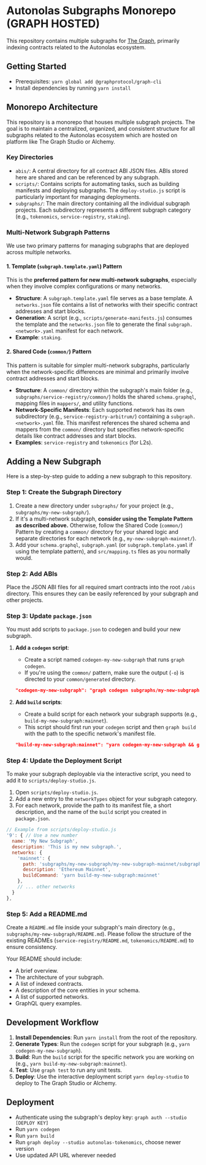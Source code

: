 # Autonolas Subgraphs Monorepo (GRAPH HOSTED)

This repository contains multiple subgraphs for [The Graph](https://thegraph.com), primarily indexing contracts related to the Autonolas ecosystem.

## Getting Started

- Prerequisites: `yarn global add @graphprotocol/graph-cli`
- Install dependencies by running `yarn install`

## Monorepo Architecture

This repository is a monorepo that houses multiple subgraph projects. The goal is to maintain a centralized, organized, and consistent structure for all subgraphs related to the Autonolas ecosystem which are hosted on platform like The Graph Studio or Alchemy.

### Key Directories

-   `abis/`: A central directory for all contract ABI JSON files. ABIs stored here are shared and can be referenced by any subgraph.
-   `scripts/`: Contains scripts for automating tasks, such as building manifests and deploying subgraphs. The `deploy-studio.js` script is particularly important for managing deployments.
-   `subgraphs/`: The main directory containing all the individual subgraph projects. Each subdirectory represents a different subgraph category (e.g., `tokenomics`, `service-registry`, `staking`).

### Multi-Network Subgraph Patterns

We use two primary patterns for managing subgraphs that are deployed across multiple networks.

#### 1. Template (`subgraph.template.yaml`) Pattern

This is the **preferred pattern for new multi-network subgraphs**, especially when they involve complex configurations or many networks.

-   **Structure**: A `subgraph.template.yaml` file serves as a base template. A `networks.json` file contains a list of networks with their specific contract addresses and start blocks.
-   **Generation**: A script (e.g., `scripts/generate-manifests.js`) consumes the template and the `networks.json` file to generate the final `subgraph.<network>.yaml` manifest for each network.
-   **Example**: `staking`.

#### 2. Shared Code (`common/`) Pattern

This pattern is suitable for simpler multi-network subgraphs, particularly when the network-specific differences are minimal and primarily involve contract addresses and start blocks.

-   **Structure**: A `common/` directory within the subgraph's main folder (e.g., `subgraphs/service-registry/common/`) holds the shared `schema.graphql`, mapping files in `mappers/`, and utility functions.
-   **Network-Specific Manifests**: Each supported network has its own subdirectory (e.g., `service-registry-arbitrum/`) containing a `subgraph.<network>.yaml` file. This manifest references the shared schema and mappers from the `common/` directory but specifies network-specific details like contract addresses and start blocks.
-   **Examples**: `service-registry` and `tokenomics` (for L2s).

## Adding a New Subgraph

Here is a step-by-step guide to adding a new subgraph to this repository.

### Step 1: Create the Subgraph Directory

1.  Create a new directory under `subgraphs/` for your project (e.g., `subgraphs/my-new-subgraph/`).
2.  If it's a multi-network subgraph, **consider using the Template Pattern as described above.** Otherwise, follow the Shared Code (`common/`) Pattern by creating a `common/` directory for your shared logic and separate directories for each network (e.g., `my-new-subgraph-mainnet/`).
3.  Add your `schema.graphql`, `subgraph.yaml` (or `subgraph.template.yaml` if using the template pattern), and `src/mapping.ts` files as you normally would.

### Step 2: Add ABIs

Place the JSON ABI files for all required smart contracts into the root `/abis` directory. This ensures they can be easily referenced by your subgraph and other projects.

### Step 3: Update `package.json`

You must add scripts to `package.json` to codegen and build your new subgraph.

1.  **Add a `codegen` script**:
    -   Create a script named `codegen-my-new-subgraph` that runs `graph codegen`.
    -   If you're using the `common/` pattern, make sure the output (`-o`) is directed to your `common/generated` directory.
    ```json
    "codegen-my-new-subgraph": "graph codegen subgraphs/my-new-subgraph/my-new-subgraph-mainnet/subgraph.yaml -o subgraphs/my-new-subgraph/common/generated",
    ```

2.  **Add `build` scripts**:
    -   Create a build script for each network your subgraph supports (e.g., `build-my-new-subgraph:mainnet`).
    -   This script should first run your `codegen` script and then `graph build` with the path to the specific network's manifest file.
    ```json
    "build-my-new-subgraph:mainnet": "yarn codegen-my-new-subgraph && graph build subgraphs/my-new-subgraph/my-new-subgraph-mainnet/subgraph.yaml",
    ```

### Step 4: Update the Deployment Script

To make your subgraph deployable via the interactive script, you need to add it to `scripts/deploy-studio.js`.

1.  Open `scripts/deploy-studio.js`.
2.  Add a new entry to the `networkTypes` object for your subgraph category.
3.  For each network, provide the path to its manifest file, a short description, and the name of the `build` script you created in `package.json`.

```javascript
// Example from scripts/deploy-studio.js
'9': { // Use a new number
  name: 'My New Subgraph',
  description: 'This is my new subgraph.',
  networks: {
    'mainnet': {
      path: 'subgraphs/my-new-subgraph/my-new-subgraph-mainnet/subgraph.yaml',
      description: 'Ethereum Mainnet',
      buildCommand: 'yarn build-my-new-subgraph:mainnet'
    },
    // ... other networks
  }
},
```

### Step 5: Add a README.md

Create a `README.md` file inside your subgraph's main directory (e.g., `subgraphs/my-new-subgraph/README.md`). Please follow the structure of the existing READMEs (`service-registry/README.md`, `tokenomics/README.md`) to ensure consistency.

Your README should include:
-   A brief overview.
-   The architecture of your subgraph.
-   A list of indexed contracts.
-   A description of the core entities in your schema.
-   A list of supported networks.
-   GraphQL query examples.

## Development Workflow

1.  **Install Dependencies**: Run `yarn install` from the root of the repository.
2.  **Generate Types**: Run the `codegen` script for your subgraph (e.g., `yarn codegen-my-new-subgraph`).
3.  **Build**: Run the `build` script for the specific network you are working on (e.g., `yarn build-my-new-subgraph:mainnet`).
4.  **Test**: Use `graph test` to run any unit tests.
5.  **Deploy**: Use the interactive deployment script `yarn deploy-studio` to deploy to The Graph Studio or Alchemy.

## Deployment

- Authenticate using the subgraph's deploy key: `graph auth --studio [DEPLOY KEY]`
- Run `yarn codegen`
- Run `yarn build`
- Run `graph deploy --studio autonolas-tokenomics`, choose newer version
- Use updated API URL wherever needed